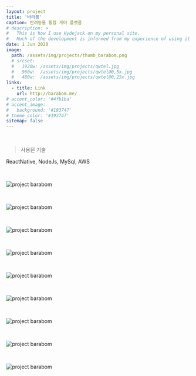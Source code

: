 ```yaml
---
layout: project
title: '바라봄'
caption: 반려동물 통합 케어 플랫폼
# description: >
#   This is how I use Hydejack on my personal site. 
#   Much of the development is informed from my experience of using it myself, creating a tight feedback loop.
date: 1 Jun 2020
image: 
  path: /assets/img/projects/thumb_barabom.png
  # srcset: 
  #   1920w: /assets/img/projects/qwtel.jpg
  #   960w:  /assets/img/projects/qwtel@0,5x.jpg
  #   480w:  /assets/img/projects/qwtel@0,25x.jpg
links:
  - title: Link
    url: http://barabom.me/
# accent_color: '#4fb1ba'
# accent_image:
#   background: '#193747'
# theme_color: '#193747'
sitemap: false
---
```


<br>

> 사용된 기술

ReactNative, NodeJs, MySql, AWS

<br>

![project barabom](https://postfiles.pstatic.net/MjAyMDA5MjdfMjgz/MDAxNjAxMTk0NzgyMjQ4.K_FtaP-d-Zrxr6MhMA-6Q7sIdXRXqpSHLR1CSz_YnL8g.jw0_9GuBIJX07ynMb8l7jmR8xgzMBNBXlJp7qMRVMAgg.PNG.0610studio/2-2.png?type=w966)

<br>

![project barabom](https://postfiles.pstatic.net/MjAyMDA5MjdfMjcy/MDAxNjAxMTk4ODk3NzIz.vB5MpPcKlK1X3j8P2fiFFTAb9dt79IFwi2c7jDXyQvQg.TFybvEHRglaAV4foVhF_e2dEwqbbD154pVKZ9ZZhm24g.PNG.0610studio/3-검색.png?type=w966)

<br>

![project barabom](https://postfiles.pstatic.net/MjAyMDA5MjdfMTUy/MDAxNjAxMjEwODkzMDU0.jXKWf4fvvVeqwPvy4azyxJDj7Y_wVqQ8UC5HJgYcWSYg.zA_0J0R80wQfiOqX4JgohM5W1pge0LUajWi7B05eWhUg.PNG.0610studio/4-2-리뷰.png?type=w966)

<br>

![project barabom](https://postfiles.pstatic.net/MjAyMDA5MjdfMTIg/MDAxNjAxMjE1OTgxMjIy.XHO_hi6WK27Ikb1JVCm3gDM2dFQ_4qW0Wqt3xN4FAlkg.YrWWVJC01MlbVmTMxjXxMVcjRSwFN9Op4ugQBXU4aZYg.PNG.0610studio/5-길찾기.png?type=w966)

<br>

![project barabom](https://postfiles.pstatic.net/MjAyMDEwMTBfMjMw/MDAxNjAyMjY4MDY4MDQx.Rv4NdJ5rx7YOVrl_fzJ1OCtpEDu-6LAcE2BQXLLD094g.YzLha6sYh_3cUWp3AkxMlVVVRpoRAujFa4fFuUVigzUg.PNG.0610studio/6-다이어리.png?type=w966)

<br>

![project barabom](https://postfiles.pstatic.net/MjAyMDEwMTBfMzAg/MDAxNjAyMjY4MDY3MDg0.bqfv7k3gLo6bQDZtR1n-2Ksqeo0jjViLkXBonl4XagIg.ht_c_I5aEZz2geyZt-J9Pf4O77OiTCWycYbhoiUs8dYg.PNG.0610studio/6-2-다이어리-상세1.png?type=w966)

<br>

![project barabom](https://postfiles.pstatic.net/MjAyMDEwMTBfNjkg/MDAxNjAyMjY4MDY3MTE2.Tb_6tsYIsgJma3OLgnzWcpa5pTCRVHIP58BV6YO1PTMg.G-6_PFBg5ZscttItjNSRw2gmYaXX6LK5DV7XK8J_t34g.PNG.0610studio/6-2-다이어리-상세2.png?type=w966)

<br>

![project barabom](https://postfiles.pstatic.net/MjAyMDEwMTBfMjY2/MDAxNjAyMjY4MDY3MjY3.r2N8z1PtooChWPQkdp20Xvs_C6wY0wukboZrFGR1OM4g.vwuobvtSp3-fawp7hIgJ2gripbwI8kIiYv2Hxo6ko6cg.PNG.0610studio/6-2-다이어리-상세3.png?type=w966)

<br>

![project barabom](https://postfiles.pstatic.net/MjAyMDEwMTBfMjU3/MDAxNjAyMjY5MzY0ODky.XeRPnq1QcKDfmI7gpfKCpeVRg2483BkiDFW_fOfDiSgg.74uuJoJEZWzkKdGtjTA8LiyXVc10y6h438CFbqA2qBcg.PNG.0610studio/7-픽-1.png?type=w966)

